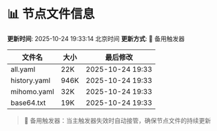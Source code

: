 # 📊 节点文件信息

**更新时间**: 2025-10-24 19:33:14 北京时间
**更新方式**: 🔄 备用触发器

| 文件名 | 大小 | 最后修改 |
|--------|------|----------|
| all.yaml | 22K | 2025-10-24 19:33 |
| history.yaml | 946K | 2025-10-24 19:33 |
| mihomo.yaml | 32K | 2025-10-24 19:33 |
| base64.txt | 19K | 2025-10-24 19:33 |

> 🔄 备用触发器：当主触发器失效时自动接管，确保节点文件的持续更新
